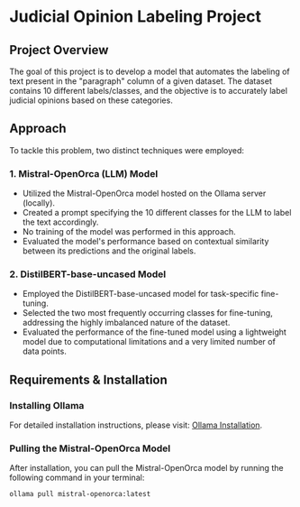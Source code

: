 # Judicial Opinion Labeling Project

## Project Overview
The goal of this project is to develop a model that automates the labeling of text present in the "paragraph" column of a given dataset. The dataset contains 10 different labels/classes, and the objective is to accurately label judicial opinions based on these categories.

## Approach
To tackle this problem, two distinct techniques were employed:

### 1. Mistral-OpenOrca (LLM) Model
- Utilized the Mistral-OpenOrca model hosted on the Ollama server (locally).
- Created a prompt specifying the 10 different classes for the LLM to label the text accordingly.
- No training of the model was performed in this approach.
- Evaluated the model's performance based on contextual similarity between its predictions and the original labels.

### 2. DistilBERT-base-uncased Model
- Employed the DistilBERT-base-uncased model for task-specific fine-tuning.
- Selected the two most frequently occurring classes for fine-tuning, addressing the highly imbalanced nature of the dataset.
- Evaluated the performance of the fine-tuned model using a lightweight model due to computational limitations and a very limited number of data points.

## Requirements & Installation

### Installing Ollama
For detailed installation instructions, please visit: [Ollama Installation](https://ollama.com/download/windows).

### Pulling the Mistral-OpenOrca Model
After installation, you can pull the Mistral-OpenOrca model by running the following command in your terminal:
```bash
ollama pull mistral-openorca:latest
